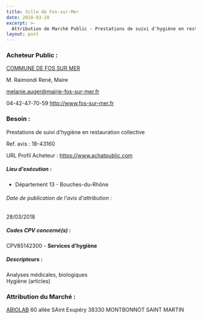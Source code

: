 ```yaml
---
title: Ville de Fos-sur-Mer
date: 2018-03-28
excerpt: >-
  Attribution de Marché Public - Prestations de suivi d'hygiène en restauration collective
layout: post
---
```


### Acheteur Public : 
<a href="/acheteur-32/siren-211300397"> COMMUNE DE FOS SUR MER</a><br/>

M. Raimondi René, Maire

melanie.auger@mairie-fos-sur-mer.fr

04-42-47-70-59
http://www.fos-sur-mer.fr
### Besoin :

Prestations de suivi d'hygiène en restauration collective

Ref. avis : 18-43160

URL Profil Acheteur : https://www.achatpublic.com

##### Lieu d'exécution :

 - Département 13 - Bouches-du-Rhône

###### Date de publication de l'avis d'attribution : 
28/03/2018

##### Codes CPV concerné(s) :
CPV85142300 - **Services d'hygiène** <br/>

##### Descripteurs :
Analyses médicales, biologiques <br/>
Hygiène (articles) <br/>

### Attribution du Marché :
<a href="/entreprise-269/siren-802775361"> ABIOLAB</a>    60 allée SAint Exupéry 38330 MONTBONNOT SAINT MARTIN <br/>
